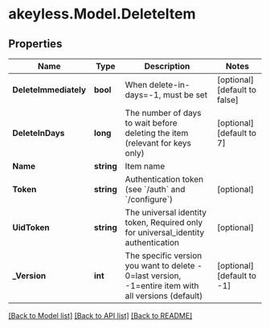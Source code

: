 # akeyless.Model.DeleteItem

## Properties

Name | Type | Description | Notes
------------ | ------------- | ------------- | -------------
**DeleteImmediately** | **bool** | When delete-in-days&#x3D;-1, must be set | [optional] [default to false]
**DeleteInDays** | **long** | The number of days to wait before deleting the item (relevant for keys only) | [optional] [default to 7]
**Name** | **string** | Item name | 
**Token** | **string** | Authentication token (see &#x60;/auth&#x60; and &#x60;/configure&#x60;) | [optional] 
**UidToken** | **string** | The universal identity token, Required only for universal_identity authentication | [optional] 
**_Version** | **int** | The specific version you want to delete - 0&#x3D;last version, -1&#x3D;entire item with all versions (default) | [optional] [default to -1]

[[Back to Model list]](../README.md#documentation-for-models) [[Back to API list]](../README.md#documentation-for-api-endpoints) [[Back to README]](../README.md)

